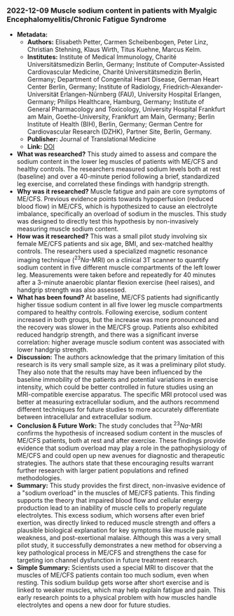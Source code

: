 ### 2022-12-09 Muscle sodium content in patients with Myalgic Encephalomyelitis/Chronic Fatigue Syndrome
- **Metadata:**
    - **Authors:** Elisabeth Petter, Carmen Scheibenbogen, Peter Linz, Christian Stehning, Klaus Wirth, Titus Kuehne, Marcus Kelm.
    - **Institutes:** Institute of Medical Immunology, Charité Universitätsmedizin Berlin, Germany; Institute of Computer-Assisted Cardiovascular Medicine, Charité Universitätsmedizin Berlin, Germany; Department of Congenital Heart Disease, German Heart Center Berlin, Germany; Institute of Radiology, Friedrich-Alexander-Universität Erlangen-Nürnberg (FAU), University Hospital Erlangen, Germany; Philips Healthcare, Hamburg, Germany; Institute of General Pharmacology and Toxicology, University Hospital Frankfurt am Main, Goethe-University, Frankfurt am Main, Germany; Berlin Institute of Health (BIH), Berlin, Germany; German Centre for Cardiovascular Research (DZHK), Partner Site, Berlin, Germany.
    - **Publisher:** Journal of Translational Medicine
    - **Link:** [DOI](https://doi.org/10.1186/s12967-022-03616-z)
- **What was researched?**
This study aimed to assess and compare the sodium content in the lower leg muscles of patients with ME/CFS and healthy controls.  The researchers measured sodium levels both at rest (baseline) and over a 40-minute period following a brief, standardized leg exercise, and correlated these findings with handgrip strength. 
- **Why was it researched?**
Muscle fatigue and pain are core symptoms of ME/CFS.  Previous evidence points towards hypoperfusion (reduced blood flow) in ME/CFS, which is hypothesized to cause an electrolyte imbalance, specifically an overload of sodium in the muscles.  This study was designed to directly test this hypothesis by non-invasively measuring muscle sodium content. 
- **How was it researched?**
This was a small pilot study involving six female ME/CFS patients and six age, BMI, and sex-matched healthy controls.  The researchers used a specialized magnetic resonance imaging technique (${}^{23}Na$-MRI) on a clinical 3T scanner to quantify sodium content in five different muscle compartments of the left lower leg.  Measurements were taken before and repeatedly for 40 minutes after a 3-minute anaerobic plantar flexion exercise (heel raises), and handgrip strength was also assessed. 
- **What has been found?**
At baseline, ME/CFS patients had significantly higher tissue sodium content in all five lower leg muscle compartments compared to healthy controls.  Following exercise, sodium content increased in both groups, but the increase was more pronounced and the recovery was slower in the ME/CFS group.  Patients also exhibited reduced handgrip strength, and there was a significant inverse correlation: higher average muscle sodium content was associated with lower handgrip strength. 
- **Discussion:**
The authors acknowledge that the primary limitation of this research is its very small sample size, as it was a preliminary pilot study.  They also note that the results may have been influenced by the baseline immobility of the patients and potential variations in exercise intensity, which could be better controlled in future studies using an MRI-compatible exercise apparatus.  The specific MRI protocol used was better at measuring extracellular sodium, and the authors recommend different techniques for future studies to more accurately differentiate between intracellular and extracellular sodium. 
- **Conclusion & Future Work:**
The study concludes that ${}^{23}Na$-MRI confirms the hypothesis of increased sodium content in the muscles of ME/CFS patients, both at rest and after exercise.  These findings provide evidence that sodium overload may play a role in the pathophysiology of ME/CFS and could open up new avenues for diagnostic and therapeutic strategies.  The authors state that these encouraging results warrant further research with larger patient populations and refined methodologies. 
- **Summary:**
This study provides the first direct, non-invasive evidence of a "sodium overload" in the muscles of ME/CFS patients. This finding supports the theory that impaired blood flow and cellular energy production lead to an inability of muscle cells to properly regulate electrolytes. This excess sodium, which worsens after even brief exertion, was directly linked to reduced muscle strength and offers a plausible biological explanation for key symptoms like muscle pain, weakness, and post-exertional malaise. Although this was a very small pilot study, it successfully demonstrates a new method for observing a key pathological process in ME/CFS and strengthens the case for targeting ion channel dysfunction in future treatment research.
- **Simple Summary:**
Scientists used a special MRI to discover that the muscles of ME/CFS patients contain too much sodium, even when resting. This sodium buildup gets worse after short exercise and is linked to weaker muscles, which may help explain fatigue and pain. This early research points to a physical problem with how muscles handle electrolytes and opens a new door for future studies.
